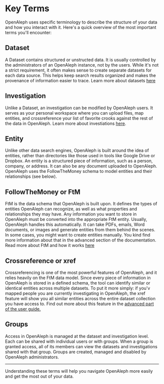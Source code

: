 # Key Terms

OpenAleph uses specific terminology to describe the structure of your data and how you interact with it. Here's a quick overview of the most important terms you'll encounter:

## Dataset

A Dataset contains structured or unstructed data. It is usually controlled by the administrators of an OpenAleph instance, not by the users. While it's not a strict requirement, it often makes sense to create separate datasets for each data source. This helps keep search results organized and makes the provenance of information easier to trace. Learn more about datasets [here](../102/dataset-overview.md)

## Investigation

Unlike a Dataset, an investigation can be modified by OpenAleph users. It serves as your personal workspace where you can upload files, map entities, and crossreference your list of favorite crooks against the rest of the data in OpenAleph. Learn more about investiations [here](../103/investigations.md).

## Entity

Unlike other data search engines, OpenAleph is built around the idea of entities, rather than directories like those used in tools like Google Drive or Dropbox. An entity is a structured piece of information, such as a person, company, or address. It can also be any document uploaded to OpenAleph. OpenAleph uses the FollowTheMoney schema to model entities and their relationships (see below).

## FollowTheMoney or FtM

FtM is the data schema that OpenAleph is built upon. It defines the types of entities OpenAleph can recognize, as well as what properties and relationships they may have. Any information you want to store in OpenAleph must be converted into the appropriate FtM entity. Usually, OpenAleph handles this automatically. It can take PDFs, emails, Word documents, or images and generate entities from them behind the scenes. In some cases, you might want to create entities manually. You kind find more information about that in the advanced section of the documentation. Read more about FtM and how it works [here](https://followthemoney.tech)

## Crossreference or xref

Crossreferencing is one of the most powerful features of OpenAleph, and it relies heavily on the FtM data model. Since every piece of information in OpenAleph is stored in a defined schema, the tool can identify similar or identical entities across multiple datasets. To put it more simply: if you'v mapped people you are currently investigating in OpenAleph, the xref feature will show you all similar entities across the entire dataset collection you have access to. Find out more about this feature in the [advanced part of the user guide.](../103/cross-reference.md)

## Groups

Access in OpenAleph is managed at the dataset and investigation level. Each can be shared with individual users or with groups. When a group is granted access, all of its members can view the datasets and investigations shared with that group. Groups are created, managed and disabled by OpenAleph administrators.

---

Understanding these terms will help you navigate OpenAleph more easily and get the most out of your data.
